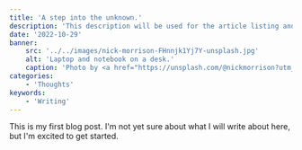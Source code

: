 ```yaml
---
title: 'A step into the unknown.'
description: 'This description will be used for the article listing and search results on Google.'
date: '2022-10-29'
banner:
    src: '../../images/nick-morrison-FHnnjk1Yj7Y-unsplash.jpg'
    alt: 'Laptop and notebook on a desk.'
    caption: 'Photo by <a href="https://unsplash.com/@nickmorrison?utm_source=unsplash&utm_medium=referral&utm_content=creditCopyText">Nick Morrison</a>'
categories:
    - 'Thoughts'
keywords:
    - 'Writing'
---
```


This is my first blog post. I'm not yet sure about what I will write about here, but I'm excited to get started.  